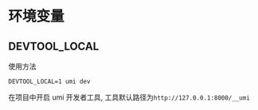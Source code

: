 # 环境变量


## DEVTOOL_LOCAL

使用方法
```shell
DEVTOOL_LOCAL=1 umi dev 
```
在项目中开启 umi 开发者工具, 工具默认路径为`http://127.0.0.1:8000/__umi` 
